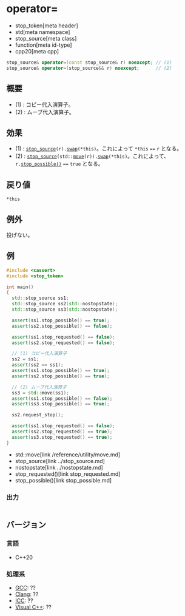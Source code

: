 # operator=
* stop_token[meta header]
* std[meta namespace]
* stop_source[meta class]
* function[meta id-type]
* cpp20[meta cpp]

```cpp
stop_source& operator=(const stop_source& r) noexcept; // (1)
stop_source& operator=(stop_source&& r) noexcept;      // (2)
```

## 概要
- (1) : コピー代入演算子。
- (2) : ムーブ代入演算子。


## 効果
- (1) : [`stop_source`](op_constructor.md)`(r).`[`swap`](swap.md)`(*this)`。これによって `*this` `==` `r` となる。
- (2) : [`stop_source`](op_constructor.md)`(std::`[`move`](/reference/utility/move.md)`(r)).`[`swap`](swap.md)`(*this)`。これによって、`r.`[`stop_possible()`](stop_possible.md) `==` `true` となる。

## 戻り値
`*this`

## 例外
投げない。

## 例
```cpp example
#include <cassert>
#include <stop_token>

int main()
{
  std::stop_source ss1;
  std::stop_source ss2(std::nostopstate);
  std::stop_source ss3(std::nostopstate);

  assert(ss1.stop_possible() == true);
  assert(ss2.stop_possible() == false);

  assert(ss1.stop_requested() == false);
  assert(ss2.stop_requested() == false);

  // (1) コピー代入演算子
  ss2 = ss1;
  assert(ss2 == ss1);
  assert(ss1.stop_possible() == true);
  assert(ss2.stop_possible() == true);

  // (2) ムーブ代入演算子
  ss3 = std::move(ss1);
  assert(ss1.stop_possible() == false);
  assert(ss3.stop_possible() == true);

  ss2.request_stop();

  assert(ss1.stop_requested() == false);
  assert(ss2.stop_requested() == true);
  assert(ss3.stop_requested() == true);
}
```
* std::move[link /reference/utility/move.md]
* stop_source[link ../stop_source.md]
* nostopstate[link ../nostopstate.md]
* stop_requested()[link stop_requested.md]
* stop_possible()[link stop_possible.md]

### 出力
```
```

## バージョン
### 言語
- C++20

### 処理系
- [GCC](/implementation.md#gcc): ??
- [Clang](/implementation.md#clang): ??
- [ICC](/implementation.md#icc): ??
- [Visual C++](/implementation.md#visual_cpp): ??

